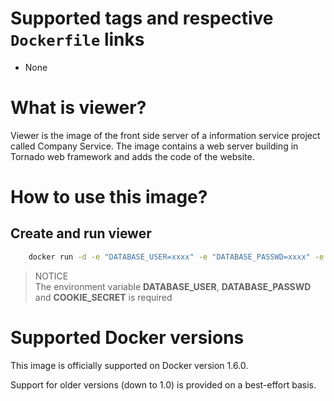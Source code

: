 # Supported tags and respective `Dockerfile` links

- None

# What is viewer?

Viewer is the image of the front side server of a information service project called Company Service. The image contains a web server building in Tornado web framework and adds the code of the website. 

# How to use this image?

## Create and run viewer

```bash
    docker run -d -e "DATABASE_USER=xxxx" -e "DATABASE_PASSWD=xxxx" -e "COOKIE_SECRET=xxx" -P companyservice/viewer
```

> NOTICE     
> The environment variable **DATABASE_USER**, **DATABASE_PASSWD** and **COOKIE_SECRET** is required

# Supported Docker versions

This image is officially supported on Docker version 1.6.0.

Support for older versions (down to 1.0) is provided on a best-effort basis.
